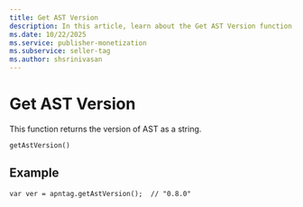 ```yaml
---
title: Get AST Version
description: In this article, learn about the Get AST Version function, which provides the AST version as a string. Explore a detailed example that demonstrates its usage.
ms.date: 10/22/2025
ms.service: publisher-monetization
ms.subservice: seller-tag
ms.author: shsrinivasan
---
```


# Get AST Version

This function returns the version of AST as a string.

```
getAstVersion()
```

## Example

```
var ver = apntag.getAstVersion();  // "0.8.0"
```
